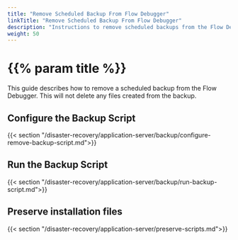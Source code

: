 ```yaml
---
title: "Remove Scheduled Backup From Flow Debugger"
linkTitle: "Remove Scheduled Backup From Flow Debugger"
description: "Instructions to remove scheduled backups from the Flow Debugger."
weight: 50
---
```


# {{% param title %}}

This guide describes how to remove a scheduled backup from the Flow Debugger. This will not delete any files created from the backup.

## Configure the Backup Script

{{< section "/disaster-recovery/application-server/backup/configure-remove-backup-script.md">}}

## Run the Backup Script

{{< section "/disaster-recovery/application-server/backup/run-backup-script.md">}}

## Preserve installation files

{{< section "/disaster-recovery/application-server/preserve-scripts.md">}}
